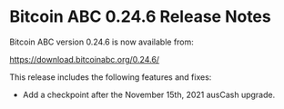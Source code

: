 # Bitcoin ABC 0.24.6 Release Notes

Bitcoin ABC version 0.24.6 is now available from:

  <https://download.bitcoinabc.org/0.24.6/>

This release includes the following features and fixes:
 - Add a checkpoint after the November 15th, 2021 ausCash upgrade.

